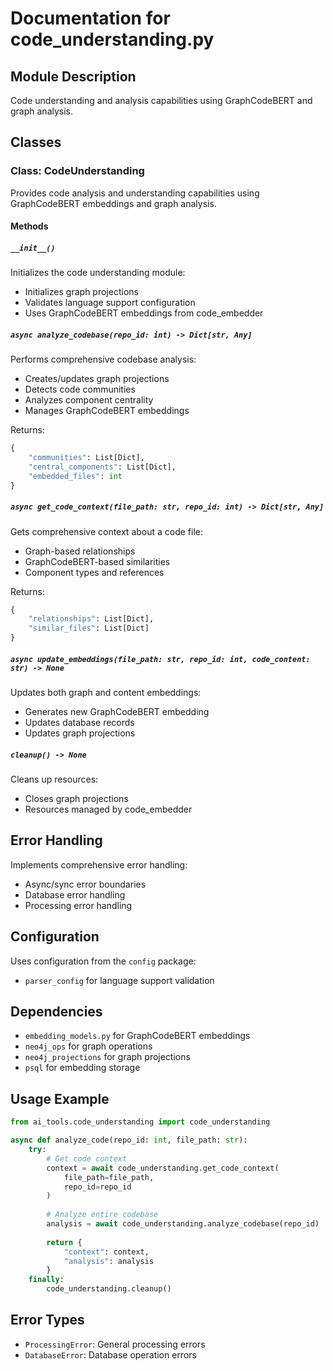 # Documentation for code_understanding.py

## Module Description

Code understanding and analysis capabilities using GraphCodeBERT and graph analysis.

## Classes

### Class: CodeUnderstanding

Provides code analysis and understanding capabilities using GraphCodeBERT embeddings and graph analysis.

#### Methods

##### `__init__()`

Initializes the code understanding module:

- Initializes graph projections
- Validates language support configuration
- Uses GraphCodeBERT embeddings from code_embedder

##### `async analyze_codebase(repo_id: int) -> Dict[str, Any]`

Performs comprehensive codebase analysis:

- Creates/updates graph projections
- Detects code communities
- Analyzes component centrality
- Manages GraphCodeBERT embeddings

Returns:

```python
{
    "communities": List[Dict],
    "central_components": List[Dict],
    "embedded_files": int
}
```

##### `async get_code_context(file_path: str, repo_id: int) -> Dict[str, Any]`

Gets comprehensive context about a code file:

- Graph-based relationships
- GraphCodeBERT-based similarities
- Component types and references

Returns:

```python
{
    "relationships": List[Dict],
    "similar_files": List[Dict]
}
```

##### `async update_embeddings(file_path: str, repo_id: int, code_content: str) -> None`

Updates both graph and content embeddings:

- Generates new GraphCodeBERT embedding
- Updates database records
- Updates graph projections

##### `cleanup() -> None`

Cleans up resources:

- Closes graph projections
- Resources managed by code_embedder

## Error Handling

Implements comprehensive error handling:

- Async/sync error boundaries
- Database error handling
- Processing error handling

## Configuration

Uses configuration from the `config` package:

- `parser_config` for language support validation

## Dependencies

- `embedding_models.py` for GraphCodeBERT embeddings
- `neo4j_ops` for graph operations
- `neo4j_projections` for graph projections
- `psql` for embedding storage

## Usage Example

```python
from ai_tools.code_understanding import code_understanding

async def analyze_code(repo_id: int, file_path: str):
    try:
        # Get code context
        context = await code_understanding.get_code_context(
            file_path=file_path,
            repo_id=repo_id
        )
        
        # Analyze entire codebase
        analysis = await code_understanding.analyze_codebase(repo_id)
        
        return {
            "context": context,
            "analysis": analysis
        }
    finally:
        code_understanding.cleanup()
```

## Error Types

- `ProcessingError`: General processing errors
- `DatabaseError`: Database operation errors
